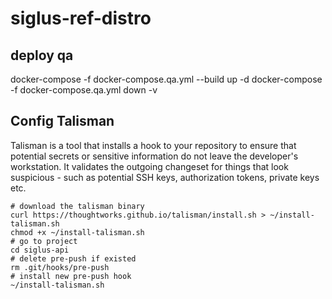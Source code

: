 # siglus-ref-distro

## deploy qa
docker-compose -f docker-compose.qa.yml --build up -d
docker-compose -f docker-compose.qa.yml down -v

## Config Talisman

Talisman is a tool that installs a hook to your repository to ensure that potential secrets or sensitive information do not leave the developer's workstation.
It validates the outgoing changeset for things that look suspicious - such as potential SSH keys, authorization tokens, private keys etc.

```
# download the talisman binary
curl https://thoughtworks.github.io/talisman/install.sh > ~/install-talisman.sh
chmod +x ~/install-talisman.sh
# go to project
cd siglus-api
# delete pre-push if existed
rm .git/hooks/pre-push
# install new pre-push hook
~/install-talisman.sh
```
